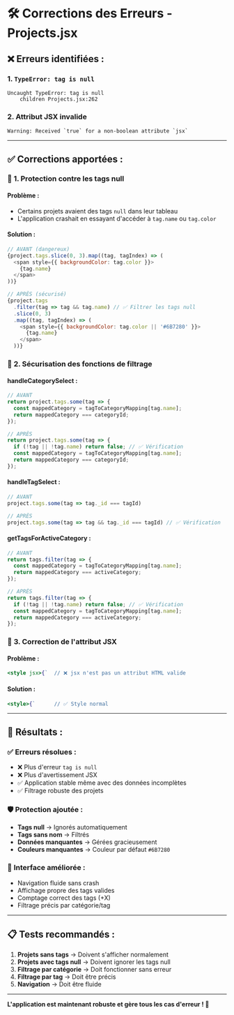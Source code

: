# 🛠️ **Corrections des Erreurs - Projects.jsx**

## ❌ **Erreurs identifiées :**

### 1. **`TypeError: tag is null`**
```
Uncaught TypeError: tag is null
    children Projects.jsx:262
```

### 2. **Attribut JSX invalide**
```
Warning: Received `true` for a non-boolean attribute `jsx`
```

---

## ✅ **Corrections apportées :**

### 🔧 **1. Protection contre les tags null**

#### **Problème :**
- Certains projets avaient des tags `null` dans leur tableau
- L'application crashait en essayant d'accéder à `tag.name` ou `tag.color`

#### **Solution :**
```javascript
// AVANT (dangereux)
{project.tags.slice(0, 3).map((tag, tagIndex) => (
  <span style={{ backgroundColor: tag.color }}>
    {tag.name}
  </span>
))}

// APRÈS (sécurisé)
{project.tags
  .filter(tag => tag && tag.name) // ✅ Filtrer les tags null
  .slice(0, 3)
  .map((tag, tagIndex) => (
    <span style={{ backgroundColor: tag.color || '#6B7280' }}>
      {tag.name}
    </span>
  ))}
```

### 🔧 **2. Sécurisation des fonctions de filtrage**

#### **handleCategorySelect :**
```javascript
// AVANT
return project.tags.some(tag => {
  const mappedCategory = tagToCategoryMapping[tag.name];
  return mappedCategory === categoryId;
});

// APRÈS
return project.tags.some(tag => {
  if (!tag || !tag.name) return false; // ✅ Vérification
  const mappedCategory = tagToCategoryMapping[tag.name];
  return mappedCategory === categoryId;
});
```

#### **handleTagSelect :**
```javascript
// AVANT
project.tags.some(tag => tag._id === tagId)

// APRÈS  
project.tags.some(tag => tag && tag._id === tagId) // ✅ Vérification
```

#### **getTagsForActiveCategory :**
```javascript
// AVANT
return tags.filter(tag => {
  const mappedCategory = tagToCategoryMapping[tag.name];
  return mappedCategory === activeCategory;
});

// APRÈS
return tags.filter(tag => {
  if (!tag || !tag.name) return false; // ✅ Vérification
  const mappedCategory = tagToCategoryMapping[tag.name];
  return mappedCategory === activeCategory;
});
```

### 🔧 **3. Correction de l'attribut JSX**

#### **Problème :**
```jsx
<style jsx>{`  // ❌ jsx n'est pas un attribut HTML valide
```

#### **Solution :**
```jsx
<style>{`      // ✅ Style normal
```

---

## 🎯 **Résultats :**

### ✅ **Erreurs résolues :**
- ❌ Plus d'erreur `tag is null`
- ❌ Plus d'avertissement JSX
- ✅ Application stable même avec des données incomplètes
- ✅ Filtrage robuste des projets

### 🛡️ **Protection ajoutée :**
- **Tags null** → Ignorés automatiquement
- **Tags sans nom** → Filtrés
- **Données manquantes** → Gérées gracieusement
- **Couleurs manquantes** → Couleur par défaut `#6B7280`

### 🚀 **Interface améliorée :**
- Navigation fluide sans crash
- Affichage propre des tags valides
- Comptage correct des tags (+X)
- Filtrage précis par catégorie/tag

---

## 📋 **Tests recommandés :**

1. **Projets sans tags** → Doivent s'afficher normalement
2. **Projets avec tags null** → Doivent ignorer les tags null
3. **Filtrage par catégorie** → Doit fonctionner sans erreur
4. **Filtrage par tag** → Doit être précis
5. **Navigation** → Doit être fluide

---

**L'application est maintenant robuste et gère tous les cas d'erreur ! 🎉** 
